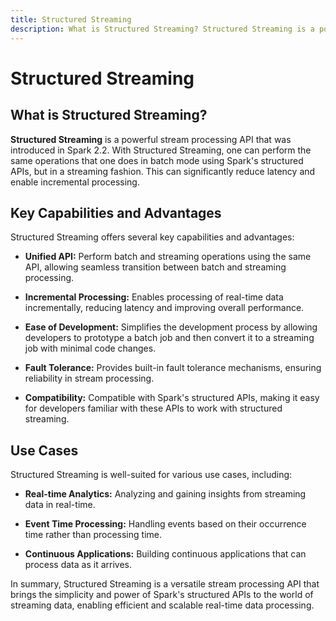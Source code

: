 ```yaml
---
title: Structured Streaming
description: What is Structured Streaming? Structured Streaming is a powerful stream processing API that was introduced in Spark 2.2. With Structured Streaming, one can perform the same operations that one does in batch mode using Spark's structured APIs, but in a streaming fashion. This can significantly reduce latency and enable incremental processing.
---
```


# Structured Streaming

## What is Structured Streaming?

**Structured Streaming** is a powerful stream processing API that was introduced in Spark 2.2. With Structured Streaming, one can perform the same operations that one does in batch mode using Spark's structured APIs, but in a streaming fashion. This can significantly reduce latency and enable incremental processing.

## Key Capabilities and Advantages

Structured Streaming offers several key capabilities and advantages:

- **Unified API:** Perform batch and streaming operations using the same API, allowing seamless transition between batch and streaming processing.

- **Incremental Processing:** Enables processing of real-time data incrementally, reducing latency and improving overall performance.

- **Ease of Development:** Simplifies the development process by allowing developers to prototype a batch job and then convert it to a streaming job with minimal code changes.

- **Fault Tolerance:** Provides built-in fault tolerance mechanisms, ensuring reliability in stream processing.

- **Compatibility:** Compatible with Spark's structured APIs, making it easy for developers familiar with these APIs to work with structured streaming.

## Use Cases

Structured Streaming is well-suited for various use cases, including:

- **Real-time Analytics:** Analyzing and gaining insights from streaming data in real-time.

- **Event Time Processing:** Handling events based on their occurrence time rather than processing time.

- **Continuous Applications:** Building continuous applications that can process data as it arrives.

In summary, Structured Streaming is a versatile stream processing API that brings the simplicity and power of Spark's structured APIs to the world of streaming data, enabling efficient and scalable real-time data processing.
